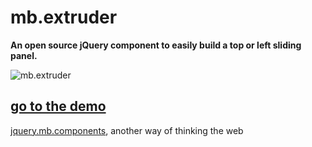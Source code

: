 # mb.extruder

__An open source jQuery component to easily build a top or left sliding panel.__

![mb.extruder](http://pupunzi.com/gitHub/mb.extruder.jpg)

## [go to the demo](http://pupunzi.com/#mb.components/mb.extruder/extruder.html)


[jquery.mb.components](http://pupunzi.com/), another way of thinking the web